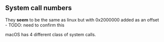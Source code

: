 ## System call numbers

They **seem** to be the same as linux but with 0x2000000 added as an offset -
TODO: need to confirm this

macOS has 4 different class of system calls.
